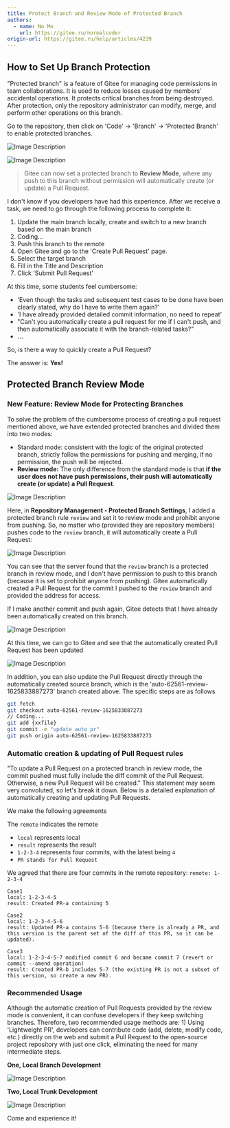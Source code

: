 ```yaml
---
title: Protect Branch and Review Mode of Protected Branch
authors:
  - name: No Mo
    url: https://gitee.ru/normalcoder
origin-url: https://gitee.ru/help/articles/4239
---
```


## How to Set Up Branch Protection

"Protected branch" is a feature of Gitee for managing code permissions in team collaborations. It is used to reduce losses caused by members' accidental operations. It protects critical branches from being destroyed. After protection, only the repository administrator can modify, merge, and perform other operations on this branch.

Go to the repository, then click on 'Code' -> 'Branch' -> 'Protected Branch' to enable protected branches.

![Image Description](https://images.gitee.ru/uploads/images/2018/1224/114942_833faf97_669935.png )

![Image Description](https://images.gitee.ru/uploads/images/2018/1224/124035_26d7b115_669935.png )

> Gitee can now set a protected branch to **Review Mode**, where any push to this branch without permission will automatically create (or update) a Pull Request.

I don't know if you developers have had this experience. After we receive a task, we need to go through the following process to complete it:

1. Update the main branch locally, create and switch to a new branch based on the main branch
2. Coding...
3. Push this branch to the remote
4. Open Gitee and go to the 'Create Pull Request' page.
5. Select the target branch
6. Fill in the Title and Description
7. Click 'Submit Pull Request'

At this time, some students feel cumbersome:

- 'Even though the tasks and subsequent test cases to be done have been clearly stated, why do I have to write them again?'
- 'I have already provided detailed commit information, no need to repeat'
- "Can't you automatically create a pull request for me if I can't push, and then automatically associate it with the branch-related tasks?"
- **...**

So, is there a way to quickly create a Pull Request?

The answer is: **Yes!**

## Protected Branch Review Mode

### New Feature: Review Mode for Protecting Branches

To solve the problem of the cumbersome process of creating a pull request mentioned above, we have extended protected branches and divided them into two modes:

- Standard mode: consistent with the logic of the original protected branch, strictly follow the permissions for pushing and merging, if no permission, the push will be rejected.
- **Review mode:** The only difference from the standard mode is that **if the user does not have push permissions, their push will automatically create (or update) a Pull Request**.

![Image Description](https://images.gitee.ru/uploads/images/2021/0714/153335_36e33ed4_62561.png )

Here, in **Repository Management - Protected Branch Settings**, I added a protected branch rule `review` and set it to review mode and prohibit anyone from pushing. So, no matter who (provided they are repository members) pushes code to the `review` branch, it will automatically create a Pull Request:

![Image Description](https://images.gitee.ru/uploads/images/2021/0714/150632_2426aa33_62561.png "1.png")

You can see that the server found that the `review` branch is a protected branch in review mode, and I don't have permission to push to this branch (because it is set to prohibit anyone from pushing). Gitee automatically created a Pull Request for the commit I pushed to the `review` branch and provided the address for access.

If I make another commit and push again, Gitee detects that I have already been automatically created on this branch.

![Image Description](https://images.gitee.ru/uploads/images/2021/0714/154106_2ca73096_62561.png "3.png")

At this time, we can go to Gitee and see that the automatically created Pull Request has been updated

![Image Description](https://images.gitee.ru/uploads/images/2021/0714/154449_07a6958a_62561.png "4.png")

In addition, you can also update the Pull Request directly through the automatically created source branch, which is the 'auto-62561-review-1625833887273' branch created above. The specific steps are as follows

```bash
git fetch
git checkout auto-62561-review-1625833887273
// Coding...
git add {xxfile}
git commit -m "update auto pr"
git push origin auto-62561-review-1625833887273
```

### Automatic creation & updating of Pull Request rules

"To update a Pull Request on a protected branch in review mode, the commit pushed must fully include the diff commit of the Pull Request. Otherwise, a new Pull Request will be created." This statement may seem very convoluted, so let's break it down. Below is a detailed explanation of automatically creating and updating Pull Requests.

We make the following agreements

The `remote` indicates the remote
- `local` represents local
- `result` represents the result
- `1-2-3-4` represents four commits, with the latest being `4`
- `PR stands for Pull Request`

We agreed that there are four commits in the remote repository: `remote: 1-2-3-4`

```text
Case1
local: 1-2-3-4-5
result: Created PR-a containing 5

Case2
local: 1-2-3-4-5-6
result: Updated PR-a contains 5-6 (because there is already a PR, and this version is the parent set of the diff of this PR, so it can be updated).

Case3
local: 1-2-3-4-5-7 modified commit 6 and became commit 7 (revert or commit --amend operation)
result: Created PR-b includes 5-7 (the existing PR is not a subset of this version, so create a new PR).
```

### Recommended Usage

Although the automatic creation of Pull Requests provided by the review mode is convenient, it can confuse developers if they keep switching branches. Therefore, two recommended usage methods are: 1) Using 'Lightweight PR', developers can contribute code (add, delete, modify code, etc.) directly on the web and submit a Pull Request to the open-source project repository with just one click, eliminating the need for many intermediate steps.

**One, Local Branch Development**

![Image Description](https://images.gitee.ru/uploads/images/2021/0714/163512_b2692312_62561.png "5.png")

**Two, Local Trunk Development**

![Image Description](https://images.gitee.ru/uploads/images/2021/0714/163759_e32154c4_62561.png "6.png")

Come and experience it!